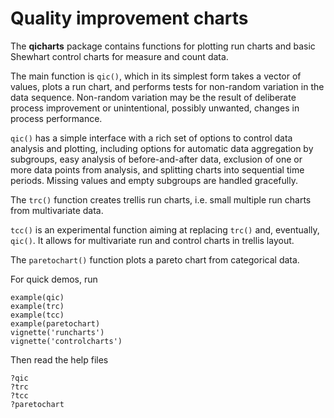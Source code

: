 # Quality improvement charts

The **qicharts** package contains functions for plotting run charts and basic Shewhart control charts for measure and count data.

The main function is `qic()`, which in its simplest form takes a vector of values, plots a run chart, and performs tests for non-random variation in the data sequence. Non-random variation may be the result of deliberate process improvement or unintentional, possibly unwanted, changes in process performance.

`qic()` has a simple interface with a rich set of options to control data analysis and plotting, including options for automatic data aggregation by subgroups, easy analysis of before-and-after data, exclusion of one or more data points from analysis, and splitting charts into sequential time periods. Missing values and empty subgroups are handled gracefully.

The `trc()` function creates trellis run charts, i.e. small multiple run charts from multivariate data.

`tcc()` is an experimental function aiming at replacing `trc()` and, eventually, `qic()`. It allows for multivariate run and control charts in trellis layout.

The `paretochart()` function plots a pareto chart from categorical data.

For quick demos, run
```
example(qic)
example(trc)
example(tcc)
example(paretochart)
vignette('runcharts')
vignette('controlcharts')
```
Then read the help files
```
?qic
?trc
?tcc
?paretochart
```
